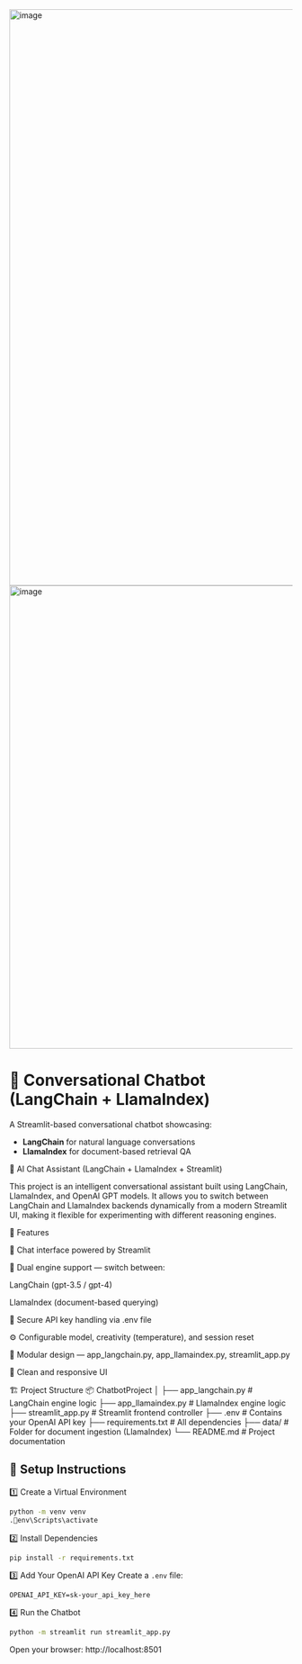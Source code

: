 <img width="1536" height="1024" alt="image" src="https://github.com/user-attachments/assets/f7dcf153-9f47-40a3-b55f-d1ba51886843" />



<img width="1890" height="823" alt="image" src="https://github.com/user-attachments/assets/77a7ae68-28a8-4df2-ad81-89e52094fc18" />



# 🤖 Conversational Chatbot (LangChain + LlamaIndex)

A Streamlit-based conversational chatbot showcasing:
- **LangChain** for natural language conversations
- **LlamaIndex** for document-based retrieval QA

🧠 AI Chat Assistant (LangChain + LlamaIndex + Streamlit)

This project is an intelligent conversational assistant built using LangChain, LlamaIndex, and OpenAI GPT models.
It allows you to switch between LangChain and LlamaIndex backends dynamically from a modern Streamlit UI, making it flexible for experimenting with different reasoning engines.

🚀 Features

💬 Chat interface powered by Streamlit

🧩 Dual engine support — switch between:

LangChain (gpt-3.5 / gpt-4)

LlamaIndex (document-based querying)

🔐 Secure API key handling via .env file

⚙️ Configurable model, creativity (temperature), and session reset

📁 Modular design — app_langchain.py, app_llamaindex.py, streamlit_app.py

🌈 Clean and responsive UI

🏗️ Project Structure
📦 ChatbotProject
│
├── app_langchain.py          # LangChain engine logic
├── app_llamaindex.py         # LlamaIndex engine logic
├── streamlit_app.py          # Streamlit frontend controller
├── .env                      # Contains your OpenAI API key
├── requirements.txt          # All dependencies
├── data/                     # Folder for document ingestion (LlamaIndex)
└── README.md                 # Project documentation


## 🚀 Setup Instructions

1️⃣ Create a Virtual Environment
```bash
python -m venv venv
.env\Scripts\activate
```

2️⃣ Install Dependencies
```bash
pip install -r requirements.txt
```

3️⃣ Add Your OpenAI API Key
Create a `.env` file:
```
OPENAI_API_KEY=sk-your_api_key_here
```

4️⃣ Run the Chatbot
```bash
python -m streamlit run streamlit_app.py
```

Open your browser: http://localhost:8501
